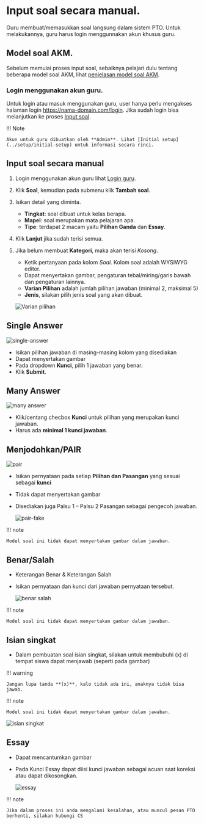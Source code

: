 # Input soal secara manual.

Guru membuat/memasukkan soal langsung dalam sistem PTO. Untuk melakukannya, guru harus login menggunnakan akun khusus guru.

## Model soal AKM.

 Sebelum memulai proses input soal, sebaiknya pelajari dulu tentang beberapa model soal AKM, lihat [penjelasan model soal AKM](definisi.md).

### Login menggunakan akun guru.

Untuk login atau masuk menggunakan guru, user hanya perlu mengakses halaman login https://nama-domain.com/login. Jika sudah login bisa melanjutkan ke proses [Input soal](#input-soal-secara-manual).

!!! Note

    Akun untuk guru dibuatkan oleh **Admin**. Lihat [Initial setup](../setup/initial-setup) untuk informasi secara rinci.

## Input soal secara manual

1. Login menggunakan akun guru lihat [Login guru](#login-menggunakan-akun-guru).
2. Klik **Soal**, kemudian pada submenu klik **Tambah soal**.
3. Isikan detail yang diminta.
    - **Tingkat**: soal dibuat untuk kelas berapa.
    - **Mapel**: soal merupakan mata pelajaran apa.
    - **Tipe**: terdapat 2 macam yaitu **Pilihan Ganda** dan **Essay**.
4. Klik **Lanjut** jika sudah terisi semua.
5. Jika belum membuat **Kategori**, maka akan terisi _Kosong_.
    - Ketik pertanyaan pada kolom _Soal_. Kolom soal adalah WYSIWYG editor.
    - Dapat menyertakan gambar, pengaturan tebal/miring/garis bawah dan pengaturan lainnya.
    - **Varian Pilihan** adalah jumlah pilihan jawaban (minimal 2, maksimal 5)
    - **Jenis**, silakan pilih jenis soal yang akan dibuat.

    ![Varian pilihan](../img/varian-pilihan-pilgan.png)

## **Single Answer**
    
![single-answer](../img/single-answer.png)

- Isikan pilihan jawaban di masing-masing kolom yang disediakan
- Dapat menyertakan gambar
- Pada dropdown **Kunci**, pilih 1 jawaban yang benar.
- Klik **Submit**.

## **Many Answer**
    
![many answer](../img/many-asnwer.png)

- Klik/centang checbox **Kunci** untuk pilihan yang merupakan kunci jawaban.
- Harus ada **minimal 1 kunci jawaban**.

## **Menjodohkan/PAIR**

![pair](../img/pair-soal.png)

- Isikan pernyataan pada setiap **Pilihan dan Pasangan** yang sesuai sebagai **kunci**
- Tidak dapat menyertakan gambar
- Disediakan juga Palsu 1 – Palsu 2 Pasangan sebagai pengecoh jawaban.

    ![pair-fake](../img/pair-fake.png)

!!! note

    Model soal ini tidak dapat menyertakan gambar dalam jawaban.

## **Benar/Salah**
- Keterangan Benar & Keterangan Salah
- Isikan pernyataan dan kunci dari jawaban pernyataan tersebut.

    ![benar salah](../img/benar-salah.png)

!!! note

    Model soal ini tidak dapat menyertakan gambar dalam jawaban.

## **Isian singkat**
- Dalam pembuatan soal isian singkat, silakan untuk membubuhi (x) di tempat siswa dapat menjawab (seperti pada gambar)

!!! warning

    Jangan lupa tanda **(x)**, kalo tidak ada ini, anaknya tidak bisa jawab.

!!! note

    Model soal ini tidak dapat menyertakan gambar dalam jawaban.

![isian singkat](../img/isian-singkat.png)

## **Essay**
- Dapat mencantumkan gambar
- Pada Kunci Essay dapat diisi kunci jawaban sebagai acuan saat koreksi atau dapat dikosongkan.

    ![essay](../img/essay-input.png)

!!! note

    Jika dalam proses ini anda mengalami kesalahan, atau muncul pesan PTO berhenti, silakan hubungi CS